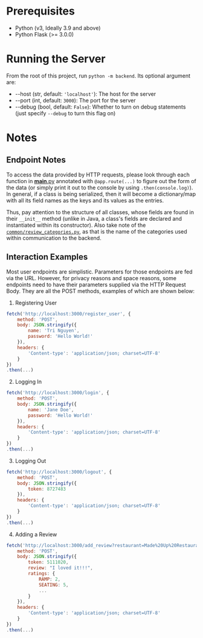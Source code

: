 
# Prerequisites
- Python (v3, Ideally 3.9 and above)
- Python Flask (>= 3.0.0)

# Running the Server
From the root of this project, run `python -m backend`. Its optional argument are:
- --host (str, default: `'localhost'`): The host for the server
- --port (int, default: `3000`): The port for the server
- --debug (bool, default: `False`): Whether to turn on debug statements (just specify `--debug` to turn this flag on)

# Notes

## Endpoint Notes
To access the data provided by HTTP requests, please look through each function in [__main__.py](https://github.com/salmaaalyy/493E-final-project/blob/main/backend/__main__.py) annotated with `@app.route(...)` to figure out the form of the data (or simply print it out to the console by using `.then(console.log)`). In general, if a class is being serialized, then it will become a dictionary/map with all its field names as the keys and its values as the entries.

Thus, pay attention to the structure of all classes, whose fields are found in their `__init__` method (unlike in Java, a class's fields are declared and instantiated within its constructor). Also take note of the [`common/review_categories.py`](common/review_categories.py), as that is the name of the categories used within communication to the backend.

## Interaction Examples

Most user endpoints are simplistic. Parameters for those endpoints are fed via the URL. However, for privacy reasons and space reasons, some endpoints need to have their parameters supplied via the HTTP Request Body. They are all the POST methods, examples of which are shown below:

1. Registering User
```JavaScript
fetch('http://localhost:3000/register_user', {
    method: 'POST',
    body: JSON.stringify({
        name: 'Tri Nguyen',
        password: 'Hello World!'
    }),
    headers: {
        'Content-type': 'application/json; charset=UTF-8'
    }
})
.then(...)
```

2. Logging In
```JavaScript
fetch('http://localhost:3000/login', {
    method: 'POST',
    body: JSON.stringify({
        name: 'Jane Doe',
        password: 'Hello World!'
    }),
    headers: {
        'Content-type': 'application/json; charset=UTF-8'
    }
})
.then(...)
```

3. Logging Out
```JavaScript
fetch('http://localhost:3000/logout', {
    method: 'POST',
    body: JSON.stringify({
        token: 8727483
    }),
    headers: {
        'Content-type': 'application/json; charset=UTF-8'
    }
})
.then(...)
```


4. Adding a Review

```JavaScript
fetch('http://localhost:3000/add_review?restaurant=Made%20Up%20Restaurant', {
    method: 'POST',
    body: JSON.stringify({
        token: 5111020,
        review: "I loved it!!!",
        ratings: {
            RAMP: 2,
            SEATING: 5,
            ...
        }
    }),
    headers: {
        'Content-type': 'application/json; charset=UTF-8'
    }
})
.then(...)
```
